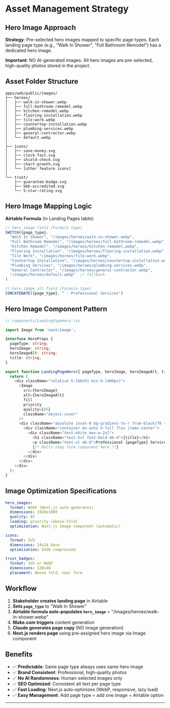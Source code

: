 # Asset Management Strategy

## Hero Image Approach

**Strategy**: Pre-selected hero images mapped to specific page types. Each landing page type (e.g., "Walk In Shower", "Full Bathroom Remodel") has a dedicated hero image.

**Important**: NO AI-generated images. All hero images are pre-selected, high-quality photos stored in the project.

## Asset Folder Structure

```
apps/web/public/images/
├── heroes/
│   ├── walk-in-shower.webp
│   ├── full-bathroom-remodel.webp
│   ├── kitchen-remodel.webp
│   ├── flooring-installation.webp
│   ├── tile-work.webp
│   ├── countertop-installation.webp
│   ├── plumbing-services.webp
│   ├── general-contractor.webp
│   └── default.webp
│
├── icons/
│   ├── save-money.svg
│   ├── clock-fast.svg
│   ├── shield-check.svg
│   ├── chart-growth.svg
│   └── [other feature icons]
│
└── trust/
    ├── guarantee-badge.svg
    ├── bbb-accredited.svg
    └── 5-star-rating.svg
```

## Hero Image Mapping Logic

**Airtable Formula** (in Landing Pages table):

```javascript
// hero_image field (Formula type)
SWITCH({page_type},
  "Walk In Shower", "/images/heroes/walk-in-shower.webp",
  "Full Bathroom Remodel", "/images/heroes/full-bathroom-remodel.webp",
  "Kitchen Remodel", "/images/heroes/kitchen-remodel.webp",
  "Flooring Installation", "/images/heroes/flooring-installation.webp",
  "Tile Work", "/images/heroes/tile-work.webp",
  "Countertop Installation", "/images/heroes/countertop-installation.webp",
  "Plumbing Services", "/images/heroes/plumbing-services.webp",
  "General Contractor", "/images/heroes/general-contractor.webp",
  "/images/heroes/default.webp"  // fallback
)

// hero_image_alt field (Formula type)
CONCATENATE({page_type}, " - Professional Services")
```

## Hero Image Component Pattern

```typescript
// components/LandingPageHero.tsx

import Image from 'next/image';

interface HeroProps {
  pageType: string;
  heroImage: string;
  heroImageAlt: string;
  title: string;
}

export function LandingPageHero({ pageType, heroImage, heroImageAlt, title }: HeroProps) {
  return (
    <div className="relative h-[60vh] min-h-[400px]">
      <Image
        src={heroImage}
        alt={heroImageAlt}
        fill
        priority
        quality={85}
        className="object-cover"
      />
      <div className="absolute inset-0 bg-gradient-to-r from-black/70 to-black/30">
        <div className="container mx-auto h-full flex items-center">
          <div className="text-white max-w-2xl">
            <h1 className="text-5xl font-bold mb-4">{title}</h1>
            <p className="text-xl mb-8">Professional {pageType} Services</p>
            {/* Multi-step form component here */}
          </div>
        </div>
      </div>
    </div>
  );
}
```

## Image Optimization Specifications

```yaml
hero_images:
  format: WebP (Next.js auto-generates)
  dimensions: 1920x1080
  quality: 85
  loading: priority (above-fold)
  optimization: Next.js Image component (automatic)

icons:
  format: SVG
  dimensions: 24x24 base
  optimization: SVGO compressed

trust_badges:
  format: SVG or WebP
  dimensions: 120x40
  placement: Above fold, near form
```

## Workflow

1. **Stakeholder creates landing page** in Airtable
2. **Sets `page_type`** to "Walk In Shower"
3. **Airtable formula auto-populates `hero_image`** = "/images/heroes/walk-in-shower.webp"
4. **Make.com triggers** content generation
5. **Claude generates page copy** (NO image generation)
6. **Next.js renders page** using pre-assigned hero image via Image component

## Benefits

- ✅ **Predictable**: Same page type always uses same hero image
- ✅ **Brand Consistent**: Professional, high-quality photos
- ✅ **No AI Randomness**: Human-selected images only
- ✅ **SEO Optimized**: Consistent alt text per page type
- ✅ **Fast Loading**: Next.js auto-optimizes (WebP, responsive, lazy load)
- ✅ **Easy Management**: Add page type = add one image + Airtable option

---
